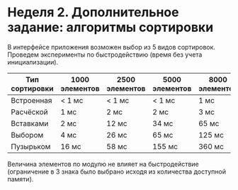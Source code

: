 # Неделя 2. Дополнительное задание: алгоритмы сортировки
В интерфейсе приложения возможен выбор из 5 видов сортировок. Проведем эксперименты по быстродействию (время без учета инициализации).

Тип сортировки | 1000 элементов | 2500 элементов | 5000 элементов | 8000 элементов | 15000 элементов | 30000 элементов
--- | --- | --- | --- | --- | --- | ---
Встроенная | < 1 мс | < 1 мс | < 1 мс | 1 мс | 2 мс | 3 мс
Расчёской | 1 мс | 2 мс | 2 мс | 3 мс | 7 мс | 16 мс
Вставками | 2 мс | 12 мс | 34 мс | 65 мс | 150 мс | 513 мс
Выбором | 4 мс | 26 мс | 65 мс | 125 мс | 330 мс | 1236 мс
Пузырьком | 16 мс | 58 мс | 155 мс | 360 мс | 1200 мс | 4725 мс

Величина элементов по модулю не влияет на быстродействие (ограничение в 3 знака было выбрано исходя из количества доступной памяти).
